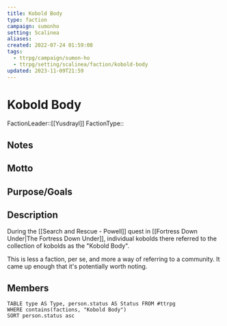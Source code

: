 ```yaml
---
title: Kobold Body
type: faction
campaign: sumonho
setting: Scalinea
aliases: 
created: 2022-07-24 01:59:08
tags:
  - ttrpg/campaign/sumon-ho
  - ttrpg/setting/scalinea/faction/kobold-body
updated: 2023-11-09T21:59
---
```


# Kobold Body

FactionLeader::[[Yusdrayl]]
FactionType::

## Notes


## Motto


## Purpose/Goals


## Description

During the [[Search and Rescue - Powell]] quest in [[Fortress Down Under|The Fortress Down Under]], individual kobolds there referred to the collection of kobolds as the "Kobold Body". 

This is less a faction, per se, and more a way of referring to a community. It came up enough that it's potentially worth noting.

## Members

```dataview
TABLE type AS Type, person.status AS Status FROM #ttrpg
WHERE contains(factions, "Kobold Body")
SORT person.status asc
```

